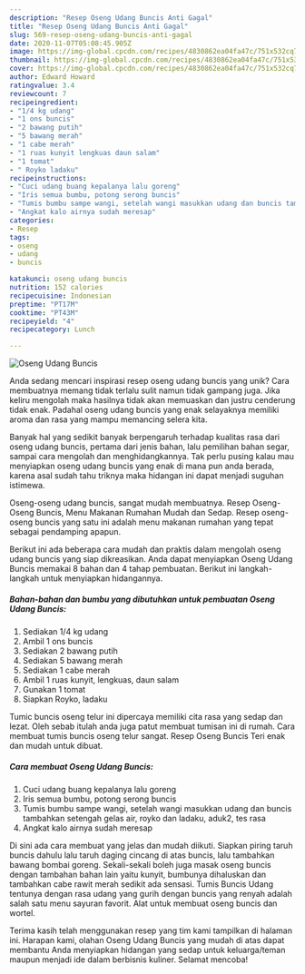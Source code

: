 ```yaml
---
description: "Resep Oseng Udang Buncis Anti Gagal"
title: "Resep Oseng Udang Buncis Anti Gagal"
slug: 569-resep-oseng-udang-buncis-anti-gagal
date: 2020-11-07T05:08:45.905Z
image: https://img-global.cpcdn.com/recipes/4830862ea04fa47c/751x532cq70/oseng-udang-buncis-foto-resep-utama.jpg
thumbnail: https://img-global.cpcdn.com/recipes/4830862ea04fa47c/751x532cq70/oseng-udang-buncis-foto-resep-utama.jpg
cover: https://img-global.cpcdn.com/recipes/4830862ea04fa47c/751x532cq70/oseng-udang-buncis-foto-resep-utama.jpg
author: Edward Howard
ratingvalue: 3.4
reviewcount: 7
recipeingredient:
- "1/4 kg udang"
- "1 ons buncis"
- "2 bawang putih"
- "5 bawang merah"
- "1 cabe merah"
- "1 ruas kunyit lengkuas daun salam"
- "1 tomat"
- " Royko ladaku"
recipeinstructions:
- "Cuci udang buang kepalanya lalu goreng"
- "Iris semua bumbu, potong serong buncis"
- "Tumis bumbu sampe wangi, setelah wangi masukkan udang dan buncis tambahkan setengah gelas air, royko dan ladaku, aduk2, tes rasa"
- "Angkat kalo airnya sudah meresap"
categories:
- Resep
tags:
- oseng
- udang
- buncis

katakunci: oseng udang buncis 
nutrition: 152 calories
recipecuisine: Indonesian
preptime: "PT17M"
cooktime: "PT43M"
recipeyield: "4"
recipecategory: Lunch

---
```



![Oseng Udang Buncis](https://img-global.cpcdn.com/recipes/4830862ea04fa47c/751x532cq70/oseng-udang-buncis-foto-resep-utama.jpg)

Anda sedang mencari inspirasi resep oseng udang buncis yang unik? Cara membuatnya memang tidak terlalu sulit namun tidak gampang juga. Jika keliru mengolah maka hasilnya tidak akan memuaskan dan justru cenderung tidak enak. Padahal oseng udang buncis yang enak selayaknya memiliki aroma dan rasa yang mampu memancing selera kita.

Banyak hal yang sedikit banyak berpengaruh terhadap kualitas rasa dari oseng udang buncis, pertama dari jenis bahan, lalu pemilihan bahan segar, sampai cara mengolah dan menghidangkannya. Tak perlu pusing kalau mau menyiapkan oseng udang buncis yang enak di mana pun anda berada, karena asal sudah tahu triknya maka hidangan ini dapat menjadi suguhan istimewa.

Oseng-oseng udang buncis, sangat mudah membuatnya. Resep Oseng-Oseng Buncis, Menu Makanan Rumahan Mudah dan Sedap. Resep oseng-oseng buncis yang satu ini adalah menu makanan rumahan yang tepat sebagai pendamping apapun.


Berikut ini ada beberapa cara mudah dan praktis dalam mengolah oseng udang buncis yang siap dikreasikan. Anda dapat menyiapkan Oseng Udang Buncis memakai 8 bahan dan 4 tahap pembuatan. Berikut ini langkah-langkah untuk menyiapkan hidangannya.

<!--inarticleads1-->

##### Bahan-bahan dan bumbu yang dibutuhkan untuk pembuatan Oseng Udang Buncis:

1. Sediakan 1/4 kg udang
1. Ambil 1 ons buncis
1. Sediakan 2 bawang putih
1. Sediakan 5 bawang merah
1. Sediakan 1 cabe merah
1. Ambil 1 ruas kunyit, lengkuas, daun salam
1. Gunakan 1 tomat
1. Siapkan  Royko, ladaku


Tumic buncis oseng telur ini dipercaya memiliki cita rasa yang sedap dan lezat. Oleh sebab itulah anda juga patut membuat tumisan ini di rumah. Cara membuat tumis buncis oseng telur sangat. Resep Oseng Buncis Teri enak dan mudah untuk dibuat. 

<!--inarticleads2-->

##### Cara membuat Oseng Udang Buncis:

1. Cuci udang buang kepalanya lalu goreng
1. Iris semua bumbu, potong serong buncis
1. Tumis bumbu sampe wangi, setelah wangi masukkan udang dan buncis tambahkan setengah gelas air, royko dan ladaku, aduk2, tes rasa
1. Angkat kalo airnya sudah meresap


Di sini ada cara membuat yang jelas dan mudah diikuti. Siapkan piring taruh buncis dahulu lalu taruh daging cincang di atas buncis, lalu tambahkan bawang bombai goreng. Sekali-sekali boleh juga masak oseng buncis dengan tambahan bahan lain yaitu kunyit, bumbunya dihaluskan dan tambahkan cabe rawit merah sedikit ada sensasi. Tumis Buncis Udang tentunya dengan rasa udang yang gurih dengan buncis yang renyah adalah salah satu menu sayuran favorit. Alat untuk membuat oseng buncis dan wortel. 

Terima kasih telah menggunakan resep yang tim kami tampilkan di halaman ini. Harapan kami, olahan Oseng Udang Buncis yang mudah di atas dapat membantu Anda menyiapkan hidangan yang sedap untuk keluarga/teman maupun menjadi ide dalam berbisnis kuliner. Selamat mencoba!
